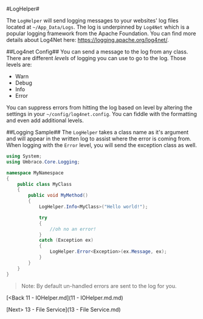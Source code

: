 #LogHelper#

The `LogHelper` will send logging messages to your websites' log files located at `~/App_Data/Logs`.  The log is underpinned by `Log4Net` which is a popular logging framework from the Apache Foundation.  You can find more details about Log4Net here: https://logging.apache.org/log4net/.

##Log4net Config##
You can send a message to the log from any class.  There are different *levels* of logging you can use to go to the log.  Those levels are:

* Warn
* Debug
* Info
* Error

You can suppress errors from hitting the log based on level by altering the settings in your `~/config/log4net.config`.  You can fiddle with the formatting and even add additional levels.

##Logging Sample##
The `LogHelper` takes a class name as it's argument and will appear in the written log to assist where the error is coming from.  When logging with the `Error` level, you will send the exception class as well.

```c#
using System;
using Umbraco.Core.Logging;

namespace MyNamespace
{
    public class MyClass
    {
        public void MyMethod()
        {
            LogHelper.Info<MyClass>("Hello world!");

            try
            {
                //oh no an error!
            }
            catch (Exception ex)
            {
                LogHelper.Error<Exception>(ex.Message, ex);
            }
        }
    }
}
```

>Note: By default un-handled errors are sent to the log for you.

[<Back 11 - IOHelper.md](11 - IOHelper.md.md)

[Next> 13 - File Service](13 - File Service.md)
